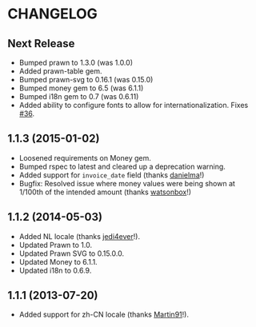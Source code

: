 # CHANGELOG

## Next Release

* Bumped prawn to 1.3.0 (was 1.0.0)
* Added prawn-table gem.
* Bumped prawn-svg to 0.16.1 (was 0.15.0)
* Bumped money gem to 6.5 (was 6.1.1)
* Bumped i18n gem to 0.7 (was 0.6.11)
* Added ability to configure fonts to allow for internationalization. Fixes 
  [#36](https://github.com/commondream/payday/issues/36).

## 1.1.3 (2015-01-02)

* Loosened requirements on Money gem.
* Bumped rspec to latest and cleared up a deprecation warning.
* Added support for `invoice_date` field (thanks [danielma](https://github.com/danielma)!)
* Bugfix: Resolved issue where money values were being shown at 1/100th of the intended amount (thanks [watsonbox](https://github.com/watsonbox)!)

## 1.1.2 (2014-05-03)

* Added NL locale (thanks [jedi4ever](https://github.com/jedi4ever)!).
* Updated Prawn to 1.0.
* Updated Prawn SVG to 0.15.0.0.
* Updated Money to 6.1.1.
* Updated i18n to 0.6.9.

## 1.1.1 (2013-07-20)

* Added support for zh-CN locale (thanks [Martin91](https://github.com/Martin91)!).
